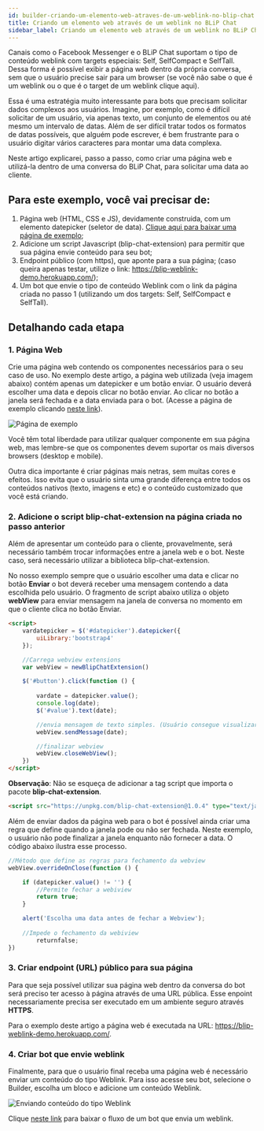 ```yaml
---
id: builder-criando-um-elemento-web-atraves-de-um-weblink-no-blip-chat
title: Criando um elemento web através de um weblink no BLiP Chat
sidebar_label: Criando um elemento web através de um weblink no BLiP Chat
---
```


Canais como o Facebook Messenger e o BLiP Chat suportam o tipo de conteúdo weblink com targets especiais: Self, SelfCompact e SelfTall. Dessa forma é possível exibir a página web dentro da própria conversa, sem que o usuário precise sair para um browser (se você não sabe o que é um weblink ou o que é o target de um weblink clique aqui).

Essa é uma estratégia muito interessante para bots que precisam solicitar dados complexos aos usuários. Imagine, por exemplo, como é difícil solicitar de um usuário, via apenas texto, um conjunto de elementos ou até mesmo um intervalo de datas. Além de ser difícil tratar todos os formatos de datas possíveis, que alguém pode escrever, é bem frustrante para o usuário digitar vários caracteres para montar uma data complexa.

Neste artigo explicarei, passo a passo, como criar uma página web e utilizá-la dentro de uma conversa do BLiP Chat, para solicitar uma data ao cliente.

## Para este exemplo, você vai precisar de:

1. Página web (HTML, CSS e JS), devidamente construida, com um elemento datepicker (seletor de data). [Clique aqui para baixar uma página de exemplo](https://github.com/takenet/blip-chat-extension/blob/master/samples/demo-webview.html);
2. Adicione um script Javascript (blip-chat-extension) para permitir que sua página envie conteúdo para seu bot;
3. Endpoint público (com https), que aponte para a sua página; (caso queira apenas testar, utilize o link: <https://blip-weblink-demo.herokuapp.com/>);
4. Um bot que envie o tipo de conteúdo Weblink com o link da página criada no passo 1 (utilizando um dos targets: Self, SelfCompact e SelfTall).

## Detalhando cada etapa

### 1. Página Web

Crie uma página web contendo os componentes necessários para o seu caso de uso. No exemplo deste artigo, a página web utilizada (veja imagem abaixo) contém apenas um datepicker e um botão enviar. O usuário deverá escolher uma data e depois clicar no botão enviar. Ao clicar no botão a janela será fechada e a data enviada para o bot. (Acesse a página de exemplo clicando [neste link](https://blip-weblink-demo.herokuapp.com/)).

![Página de exemplo](/img/builder/builder-criando-um-elemento-web-atraves-de-um-weblink-no-blip-chat-1.png)

Você têm total liberdade para utilizar qualquer componente em sua página web, mas lembre-se que os componentes devem suportar os mais diversos browsers (desktop e mobile).

Outra dica importante é criar páginas mais netras, sem muitas cores e efeitos. Isso evita que o usuário sinta uma grande diferença entre todos os conteúdos nativos (texto, imagens e etc) e o conteúdo customizado que você está criando.

### 2. Adicione o script blip-chat-extension na página criada no passo anterior

Além de apresentar um conteúdo para o cliente, provavelmente, será necessário também trocar informações entre a janela web e o bot. Neste caso, será necessário utilizar a biblioteca blip-chat-extension.

No nosso exemplo sempre que o usuário escolher uma data e clicar no botão **Enviar** o bot deverá receber uma mensagem contendo a data escolhida pelo usuário. O fragmento de script abaixo utiliza o objeto **webView** para enviar mensagem na janela de conversa no momento em que o cliente clica no botão Enviar. 

```html
<script>
    vardatepicker = $('#datepicker').datepicker({
        uiLibrary:'bootstrap4'
    });

    //Carrega webview extensions
    var webView = newBlipChatExtension()

    $('#button').click(function () {
        
        vardate = datepicker.value();
        console.log(date);
        $('#value').text(date);

        //envia mensagem de texto simples. (Usuário consegue visualizar a mensagem na janela de conversa)
        webView.sendMessage(date);

        //finalizar webview
        webView.closeWebView();
    })
</script>
```

**Observação**: Não se esqueça de adicionar a tag script que importa o pacote **blip-chat-extension**.

```html
<script src="https://unpkg.com/blip-chat-extension@1.0.4" type="text/javascript">
```

Além de enviar dados da página web para o bot é possível ainda criar uma regra que define quando a janela pode ou não ser fechada. Neste exemplo, o usuário não pode finalizar a janela enquanto não fornecer a data. O código abaixo ilustra esse processo.

```javascript
//Método que define as regras para fechamento da webview
webView.overrideOnClose(function () {

    if (datepicker.value() != '') {
        //Permite fechar a webiview
        return true;
    }

    alert('Escolha uma data antes de fechar a Webview');
    
    //Impede o fechamento da webiview
        returnfalse;
})
```

### 3. Criar endpoint (URL) público para sua página

Para que seja possível utilizar sua página web dentro da conversa do bot será preciso ter acesso à página através de uma URL pública. Esse enpoint necessariamente precisa ser executado em um ambiente seguro através **HTTPS**.

Para o exemplo deste artigo a página web é executada na URL: <https://blip-weblink-demo.herokuapp.com/>.

### 4. Criar bot que envie weblink

Finalmente, para que o usuário final receba uma página web é necessário enviar um conteúdo do tipo Weblink. Para isso acesse seu bot, selecione o Builder, escolha um bloco e adicione um conteúdo Weblink. 

![Enviando conteúdo do tipo Weblink](/img/builder/builder-criando-um-elemento-web-atraves-de-um-weblink-no-blip-chat-2.png)

Clique [neste link](https://drive.google.com/file/d/1bH2Kkya47lOMUxs4Uhque1ONItFFqqeQ/view) para baixar o fluxo de um bot que envia um weblink.


